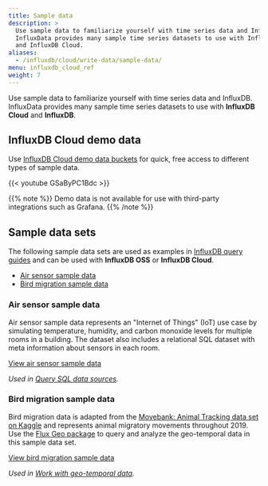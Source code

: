 ```yaml
---
title: Sample data
description: >
  Use sample data to familiarize yourself with time series data and InfluxDB.
  InfluxData provides many sample time series datasets to use with InfluxDB
  and InfluxDB Cloud.
aliases:
  - /influxdb/cloud/write-data/sample-data/
menu: influxdb_cloud_ref
weight: 7
---
```


Use sample data to familiarize yourself with time series data and InfluxDB.
InfluxData provides many sample time series datasets to use with **InfluxDB Cloud** and **InfluxDB**.

## InfluxDB Cloud demo data
Use [InfluxDB Cloud demo data buckets](/influxdb/cloud/reference/sample-data/#influxdb-cloud-demo-data) for quick,
free access to different types of sample data.

{{< youtube GSaByPC1Bdc >}}

{{% note %}}
Demo data is not available for use with third-party integrations such as Grafana.
{{% /note %}}

## Sample data sets
The following sample data sets are used as examples in [InfluxDB query guides](/influxdb/cloud/query-data/flux)
and can be used with **InfluxDB OSS** or **InfluxDB Cloud**.

- [Air sensor sample data](#air-sensor-sample-data)
- [Bird migration sample data](#bird-migration-sample-data)

### Air sensor sample data
Air sensor sample data represents an "Internet of Things" (IoT) use case by simulating
temperature, humidity, and carbon monoxide levels for multiple rooms in a building.
The dataset also includes a relational SQL dataset with meta information about sensors in each room.

<a class="btn" href="https://github.com/influxdata/influxdb2-sample-data/tree/master/air-sensor-data" target="\_blank">
  <span class="icon-github"></span> View air sensor sample data
</a>

_Used in [Query SQL data sources](/influxdb/cloud/query-data/flux/sql/)._

### Bird migration sample data
Bird migration data is adapted from the
[Movebank: Animal Tracking data set on Kaggle](https://www.kaggle.com/pulkit8595/movebank-animal-tracking)
and represents animal migratory movements throughout 2019.
Use the [Flux Geo package](/influxdb/cloud/reference/flux/stdlib/experimental/geo/#geo-schema-requirements)
to query and analyze the geo-temporal data in this sample data set.

<a class="btn" href="https://github.com/influxdata/influxdb2-sample-data/tree/master/bird-migration-data" target="\_blank">
 <span class="icon-github"></span> View bird migration sample data
</a>

_Used in [Work with geo-temporal data](/influxdb/cloud/query-data/flux/geo/)._
